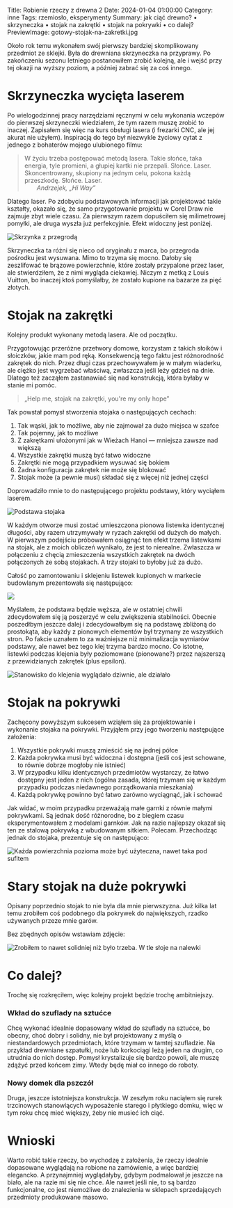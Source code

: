 Title: Robienie rzeczy z drewna 2
Date: 2024-01-04 01:00:00
Category: inne
Tags: rzemiosło, eksperymenty
Summary: jak ciąć drewno? • skrzyneczka • stojak na zakrętki • stojak na pokrywki • co dalej?
PreviewImage: gotowy-stojak-na-zakretki.jpg


Około rok temu wykonałem swój pierwszy bardziej skomplikowany przedmiot ze sklejki. Była do drewniana skrzyneczka na przyprawy. Po zakończeniu sezonu letniego postanowiłem zrobić kolejną, ale i wejść przy tej okazji na wyższy poziom, a później zabrać się za coś innego.

# Skrzyneczka wycięta laserem

Po wielogodzinnej pracy narzędziami ręcznymi w celu wykonania wczepów do pierwszej skrzyneczki wiedziałem, że tym razem muszę zrobić to inaczej. Zapisałem się więc na kurs obsługi lasera (i frezarki CNC, ale jej akurat nie użyłem). Inspiracją do tego był niezwykle życiowy cytat z jednego z bohaterów mojego ulubionego filmu:

> W życiu trzeba postępować metodą lasera. Takie słońce, taka energia, tyle promieni, a głupiej kartki nie przepali. Słońce. Laser. Skoncentrowany, skupiony na jednym celu, pokona każdą przeszkodę. Słońce. Laser.  
> &ensp;&ensp;&ensp;&ensp;_Andrzejek, „Hi Way”_

Dlatego laser. Po zdobyciu podstawowych informacji jak projektować takie kształty, okazało się, że samo przygotowanie projektu w Corel Draw nie zajmuje zbyt wiele czasu. Za pierwszym razem dopuściłem się milimetrowej pomyłki, ale druga wyszła już perfekcyjnie. Efekt widoczny jest poniżej.

![Skrzynka z przegrodą]({attach}skrzyneczka.jpg)

Skrzyneczka ta różni się nieco od oryginału z marca, bo przegroda pośrodku jest wysuwana. Mimo to trzyma się mocno. Dałoby się zeszlifować te brązowe powierzchnie, które zostały przypalone przez laser, ale stwierdziłem, że z nimi wygląda ciekawiej. Niczym z metką z Louis Vuitton, bo inaczej ktoś pomyślałby, że zostało kupione na bazarze za pięć złotych.

# Stojak na zakrętki

Kolejny produkt wykonany metodą lasera. Ale od początku.

Przygotowując przeróżne przetwory domowe, korzystam z takich słoików i słoiczków, jakie mam pod ręką. Konsekwencją tego faktu jest różnorodność zakrętek do nich. Przez długi czas przechowywałem je w małym wiaderku, ale ciężko jest wygrzebać właściwą, zwłaszcza jeśli leży gdzieś na dnie. Dlatego też zacząłem zastanawiać się nad konstrukcją, która byłaby w stanie mi pomóc.

> „Help me, stojak na zakrętki, you're my only hope”

Tak powstał pomysł stworzenia stojaka o następujących cechach:

1. Tak wąski, jak to możliwe, aby nie zajmował za dużo miejsca w szafce
2. Tak pojemny, jak to możliwe
3. Z zakrętkami ułożonymi jak w Wieżach Hanoi — mniejsza zawsze nad większą
4. Wszystkie zakrętki muszą być łatwo widoczne
5. Zakrętki nie mogą przypadkiem wysuwać się bokiem
6. Żadna konfiguracja zakrętek nie może się blokować
7. Stojak może (a pewnie musi) składać się z więcej niż jednej części

Doprowadziło mnie to do następującego projektu podstawy, który wyciąłem laserem.

![Podstawa stojaka]({attach}stojak-na-zakretki.jpg)

W każdym otworze musi zostać umieszczona pionowa listewka identycznej długości, aby razem utrzymywały w ryzach zakrętki od dużych do małych. W pierwszym podejściu próbowałem osiągnąć ten efekt trzema listewkami na stojak, ale z moich obliczeń wynikało, że jest to nierealne. Zwłaszcza w połączeniu z chęcią zmieszczenia wszystkich zakrętek na dwóch połączonych ze sobą stojakach. A trzy stojaki to byłoby już za dużo.

Całość po zamontowaniu i sklejeniu listewek kupionych w markecie budowlanym prezentowała się następująco:

![]({attach}gotowy-stojak-na-zakretki.jpg)

Myślałem, że podstawa będzie węższa, ale w ostatniej chwili zdecydowałem się ją poszerzyć w celu zwiększenia stabilności. Obecnie poszedłbym jeszcze dalej i zdecydowałbym się na podstawę zbliżoną do prostokąta, aby każdy z pionowych elementów był trzymany ze wszystkich stron. Po fakcie uznałem to za ważniejsze niż minimalizacja wymiarów podstawy, ale nawet bez tego klej trzyma bardzo mocno. Co istotne, listewki podczas klejenia były poziomowane (pionowane?) przez najszerszą z przewidzianych zakrętek (plus epsilon).

![Stanowisko do klejenia wyglądało dziwnie, ale działało]({attach}klejenie-stojaka-na-zakretki.jpg)

# Stojak na pokrywki

Zachęcony powyższym sukcesem wziąłem się za projektowanie i wykonanie stojaka na pokrywki. Przyjąłem przy jego tworzeniu następujące założenia:

1. Wszystkie pokrywki muszą zmieścić się na jednej półce
2. Każda pokrywka musi być widoczna i dostępna (jeśli coś jest schowane, to równie dobrze mogłoby nie istnieć)
3. W przypadku kilku identycznych przedmiotów wystarczy, że łatwo dostępny jest jeden z nich (ogólna zasada, której trzymam się w każdym przypadku podczas niedawnego porządkowania mieszkania)
4. Każdą pokrywkę powinno być łatwo zarówno wyciągnąć, jak i schować

Jak widać, w moim przypadku przeważają małe garnki z równie małymi pokrywkami. Są jednak dość różnorodne, bo z biegiem czasu eksperymentowałem z modelami garnków. Jak na razie najlepszy okazał się ten ze stalową pokrywką z wbudowanym sitkiem. Polecam. Przechodząc jednak do stojaka, prezentuje się on następująco:

![Każda powierzchnia pozioma może być użyteczna, nawet taka pod sufitem]({attach}stojak-na-pokrywki.jpg)

# Stary stojak na duże pokrywki

Opisany poprzednio stojak to nie była dla mnie pierwszyzna. Już kilka lat temu zrobiłem coś podobnego dla pokrywek do największych, rzadko używanych przeze mnie garów.

Bez zbędnych opisów wstawiam zdjęcie:

![Zrobiłem to nawet solidniej niż było trzeba. W tle słoje na nalewki]({attach}duzy-stojak-na-pokrywki.jpg)

# Co dalej?

Trochę się rozkręciłem, więc kolejny projekt będzie trochę ambitniejszy.

### Wkład do szuflady na sztućce

Chcę wykonać idealnie dopasowany wkład do szuflady na sztućce, bo obecny, choć dobry i solidny, nie był projektowany z myślą o niestandardowych przedmiotach, które trzymam w tamtej szufladzie. Na przykład drewniane szpatułki, noże lub korkociągi leżą jeden na drugim, co utrudnia do nich dostęp. Pomysł krystalizuje się bardzo powoli, ale muszę zdążyć przed końcem zimy. Wtedy będę miał co innego do roboty.

### Nowy domek dla pszczół

Druga, jeszcze istotniejsza konstrukcja. W zeszłym roku naciąłem się rurek trzcinowych stanowiących wyposażenie starego i płytkiego domku, więc w tym roku chcę mieć większy, żeby nie musieć ich ciąć.

# Wnioski

Warto robić takie rzeczy, bo wychodzę z założenia, że rzeczy idealnie dopasowane wyglądają na robione na zamówienie, a więc bardziej elegancko. A przynajmniej wyglądałyby, gdybym podmalował je jeszcze na biało, ale na razie mi się nie chce. Ale nawet jeśli nie, to są bardzo funkcjonalne, co jest niemożliwe do znalezienia w sklepach sprzedających przedmioty produkowane masowo.
